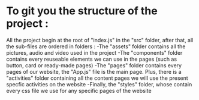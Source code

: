 # To git you the structure of the project :

All the project begin at the root of "index.js" in the "src" folder, after that, all the sub-files are ordered in folders :
-The "assets" folder contains all the pictures, audio and video used in the project
-The "components" folder contains every reuseable elements we can use in the pages (such as button, card or ready-made pages)
-The "pages" folder contains every pages of our website, the "App.js" file is the main page. Plus, there is a "activities" folder containing all the content pages we will use the present specfic activities on the website
-Finally, the "styles" folder, whose contain every css file we use for any specific pages of the website
